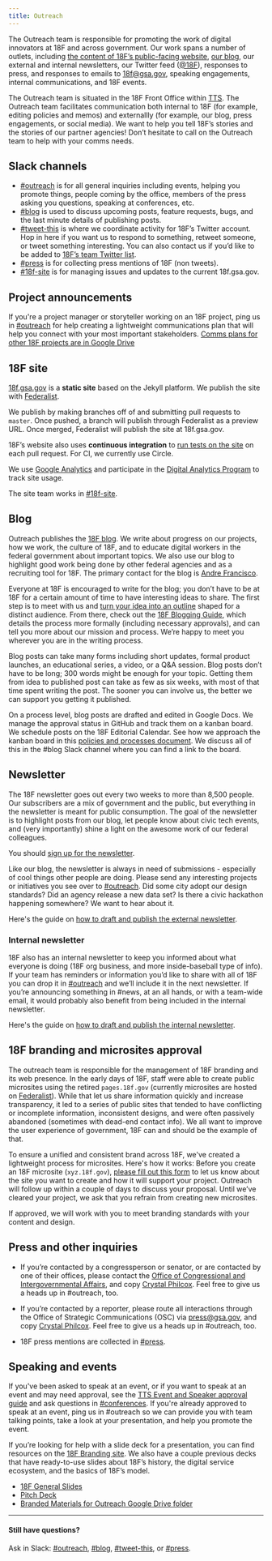 ```yaml
---
title: Outreach
---
```


The Outreach team is responsible for promoting the work of digital innovators at 18F and across government. Our work spans a number of outlets, including [the content of 18F’s public-facing website](https://18f.gsa.gov/), [our blog](https://18f.gsa.gov/blog/), our external and internal newsletters, our Twitter feed ([@18F](https://twitter.com/18F)), responses to press, and responses to emails to [18f@gsa.gov](mailto:18f@gsa.gov), speaking engagements, internal communications, and 18F events.

The Outreach team is situated in the 18F Front Office within [TTS](https://www.gsa.gov/portal/category/25729).  The Outreach team facilitates communication both internal to 18F (for example, editing policies and memos) and externallly (for example, our blog, press engagements, or social media). We want to help you tell 18F’s stories and the stories of our partner agencies! Don’t hesitate to call on the Outreach team to help with your comms needs.

## Slack channels

* [#outreach](https://gsa-tts.slack.com/archives/outreach) is for all general inquiries including events, helping you promote things, people coming by the office, members of the press asking you questions, speaking at conferences, etc.
* [#blog](https://gsa-tts.slack.com/archives/blog) is used to discuss upcoming posts, feature requests, bugs, and the last minute details of publishing posts.
* [#tweet-this](https://gsa-tts.slack.com/archives/tweet-this) is where we coordinate activity for 18F&rsquo;s Twitter account. Hop in here if you want us to respond to something, retweet someone, or tweet something interesting. You can also contact us if you&rsquo;d like to be added to [18F&rsquo;s team Twitter list](https://twitter.com/18F/lists/team).
* [#press](https://gsa-tts.slack.com/archives/press) is for collecting press mentions of 18F (non tweets).
* [#18f-site](https://gsa-tts.slack.com/archives/18f-site) is for managing issues and updates to the current 18f.gsa.gov.


## Project announcements

If you're a project manager or storyteller working on an 18F project, ping us in [#outreach](https://gsa-tts.slack.com/archives/outreach) for help creating a lightweight communications plan that will help you connect with your most important stakeholders. [Comms plans for other 18F projects are in Google Drive](https://goo.gl/2VMKe9)

## 18F site

[18f.gsa.gov](http://18f.gsa.gov/) is a **static site** based on the Jekyll platform. We publish the site with [Federalist](https://federalist.18f.gov).

We publish by making branches off of and submitting pull requests to `master`. Once pushed, a branch will publish through Federalist as a preview URL. Once merged, Federalist will publish the site at 18f.gsa.gov.

18F&rsquo;s website also uses **continuous integration** to [run tests on the site](https://github.com/18F/18f.gsa.gov/blob/staging/go#L77-L82) on each pull request. For CI, we currently use Circle.

We use [Google Analytics](/google-analytics/) and participate in the [Digital Analytics Program](https://www.digitalgov.gov/services/dap/) to track site usage.

The site team works in [#18f-site](https://gsa-tts.slack.com/messages/18f-site/).

## Blog
Outreach publishes the [18F blog](https://18f.gsa.gov/blog/). We write about progress on our projects, how we work, the culture of 18F, and to educate digital workers in the federal government about important topics. We also use our blog to highlight good work being done by other federal agencies and as a recruiting tool for 18F. The primary contact for the blog is [Andre Francisco](https://gsa-tts.slack.com/messages/andre/).

Everyone at 18F is encouraged to write for the blog; you don’t have to be at 18F for a certain amount of time to have interesting ideas to share. The first step is to meet with us and [turn your idea into an outline](https://docs.google.com/document/d/1vv5OwsUmaxAGubpY_9za7JJmvL-8SE27HKaEQBumPiA/edit) shaped for a distinct audience. From there, check out the [18F Blogging Guide](https://blogging-guide.18f.gov/), which details the process more formally (including necessary approvals), and can tell you more about our mission and process. We’re happy to meet you wherever you are in the writing process.

Blog posts can take many forms including short updates, formal product launches, an educational series, a video, or a Q&A session. Blog posts don’t have to be long; 300 words might be enough for your topic. Getting them from idea to published post can take as few as six weeks, with most of that time spent writing the post. The sooner you can involve us, the better we can support you getting it published.

On a process level, blog posts are drafted and edited in Google Docs. We manage the approval status in GitHub and track them on a kanban board. We schedule posts on the 18F Editorial Calendar. See how we approach the kanban board in this [policies and processes document](https://docs.google.com/document/d/13M5b7DetlMGmhDAMwSV51M5ygA_Ci4loWD9wBcrt9NQ/edit). We discuss all of this in the #blog Slack channel where you can find a link to the board.

## Newsletter

The 18F newsletter goes out every two weeks to more than 8,500 people. Our subscribers are a mix of government and the public, but everything in the newsletter is meant for public consumption. The goal of the newsletter is to highlight posts from our blog, let people know about civic tech events, and (very importantly) shine a light on the awesome work of our federal colleagues.

You should [sign up for the newsletter](https://18f.gsa.gov/#newsletter).

Like our blog, the newsletter is always in need of submissions - especially of cool things other people are doing. Please send any interesting projects or initiatives you see over to [#outreach](https://gsa-tts.slack.com/archives/outreach). Did some city adopt our design standards? Did an agency release a new data set? Is there a civic hackathon happening somewhere? We want to hear about it.

Here's the guide on [how to draft and publish the external newsletter](https://docs.google.com/a/gsa.gov/document/d/1EHWZX86An4XFVpM0rTbQkBUvDAHVuKenzWU2oIJnsCY/edit?usp=sharing).

### Internal newsletter

18F also has an internal newsletter to keep you informed about what everyone is doing (18F org business, and more inside-baseball type of info). If your team has reminders or information you’d like to share with all of 18F you can drop it in [#outreach](https://gsa-tts.slack.com/archives/outreach) and we’ll include it in the next newsletter. If you’re announcing something in #news, at an all hands, or with a team-wide email, it would probably also benefit from being included in the internal newsletter.

Here's the guide on [how to draft and publish the internal newsletter](https://docs.google.com/a/gsa.gov/document/d/1eQi9oVY-Dl2h4Mrn6EdSRnUfEGy_Y5vD8aTh7XK3usc/edit?usp=sharing).

## 18F branding and microsites approval

The outreach team is responsible for the management of 18F branding and its web presence. In the early days of 18F, staff were able to create public microsites using the retired `pages.18f.gov` (currently microsites are hosted on [Federalist](https://handbook.18f.gov/federalist/)). While that let us share information quickly and increase transparency, it led to a series of public sites that tended to have conflicting or incomplete information, inconsistent designs, and were often passively abandoned (sometimes with dead-end contact info). We all want to improve the user experience of government, 18F can and should be the example of that.

To ensure a unified and consistent brand across 18F, we've created a lightweight process for microsites. Here's how it works: Before you create an 18F microsite (`xyz.18f.gov`), [please fill out this form](https://goo.gl/forms/XcmP90Mfbey43NHn2) to let us know about the site you want to create and how it will support your project. Outreach will follow up within a couple of days to discuss your proposal. Until we’ve cleared your project, we ask that you refrain from creating new microsites.

If approved, we will work with you to meet branding standards with your content and design.

## <a name="press"></a>Press and other inquiries

- If you’re contacted by a congressperson or senator, or are contacted by one of their offices, please contact the [Office of Congressional and Intergovernmental Affairs](https://www.dol.gov/general/contact), and copy [Crystal Philcox](mailto:crystal.philcox@gsa.gov). Feel free to give us a heads up in #outreach, too.

- If you’re contacted by a reporter, please route all interactions through the Office of Strategic Communications (OSC) via [press@gsa.gov](mailto:press@gsa.gov), and copy [Crystal Philcox](mailto:crystal.philcox@gsa.gov). Feel free to give us a heads up in #outreach, too.

- 18F press mentions are collected in [#press](https://gsa-tts.slack.com/archives/press).

## Speaking and events

If you've been asked to speak at an event, or if you want to speak at an event and may need approval, see the [TTS Event and Speaker approval guide](https://goo.gl/dcHMZm) and ask questions in [#conferences](https://gsa-tts.slack.com/archives/conferences). If you're already approved to speak at an event, ping us in #outreach so we can provide you with team talking points, take a look at your presentation, and help you promote the event.

If you’re looking for help with a slide deck for a presentation, you can find resources on the [18F Branding site](https://brand.18f.gov/templates/). We also have a couple previous decks that have ready-to-use slides about 18F’s history, the digital service ecosystem, and the basics of 18F’s model.

* [18F General Slides](https://docs.google.com/a/gsa.gov/presentation/d/1CmwDfEt2W8ywgiOZmH1ZV_aeKnfFLjyaUgxCC-4qlVQ/edit?usp=sharing)
* [Pitch Deck](https://docs.google.com/a/gsa.gov/presentation/d/1LYkgKAtSWm2P3cWeYM4rytuwV1zrTdWUX9IRunb3Q54/edit?usp=sharing)
* [Branded Materials for Outreach Google Drive folder](https://drive.google.com/drive/folders/0B8kn3cuJUwEkT3lZRmN1QV9mdVk)

---

#### Still have questions?

Ask in Slack: [#outreach](https://gsa-tts.slack.com/messages/outreach), [#blog](https://gsa-tts.slack.com/messages/blog), [#tweet-this](https://gsa-tts.slack.com/messages/tweet-this), or [#press](https://gsa-tts.slack.com/messages/press).
